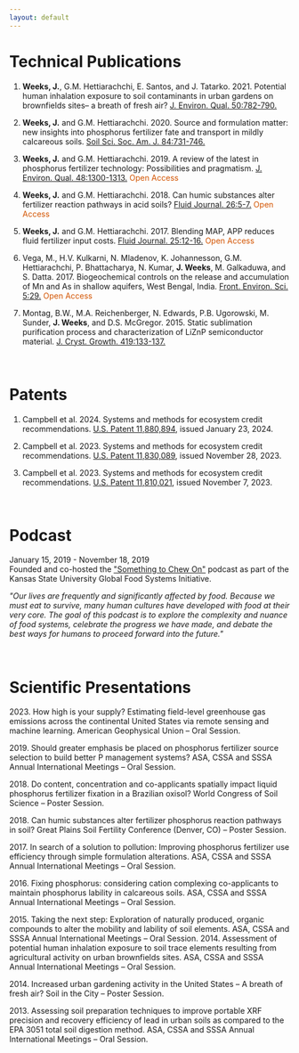 ```yaml
---
layout: default
---
```


# Technical Publications

1)	**Weeks, J.**, G.M. Hettiarachchi, E. Santos, and J. Tatarko. 2021. Potential human inhalation exposure to soil contaminants in urban gardens on brownfields sites– a breath of fresh air? [J. Environ. Qual. 50:782-790.](https://acsess.onlinelibrary.wiley.com/doi/abs/10.1002/jeq2.20208)

2)	**Weeks, J.** and G.M. Hettiarachchi. 2020. Source and formulation matter: new insights into phosphorus fertilizer fate and transport in mildly calcareous soils. [Soil Sci. Soc. Am. J. 84:731-746.](https://acsess.onlinelibrary.wiley.com/doi/abs/10.1002/saj2.20054)

3)	**Weeks, J.** and G.M. Hettiarachchi. 2019. A review of the latest in phosphorus fertilizer technology: Possibilities and pragmatism. [J. Environ. Qual. 48:1300-1313.](https://acsess.onlinelibrary.wiley.com/doi/full/10.2134/jeq2019.02.0067) <span style="color:#D35400">Open Access</span>

4)	**Weeks, J.** and G.M. Hettiarachchi. 2018. Can humic substances alter fertilizer reaction pathways in acid soils? [Fluid Journal. 26:5-7.](https://fluidfertilizer.org/wp-content/uploads/2018/08/Su18-A1.pdf) <span style="color:#D35400">Open Access</span>

5)	**Weeks, J.** and G.M. Hettiarachchi. 2017. Blending MAP, APP reduces fluid fertilizer input costs. [Fluid Journal. 25:12-16.](https://fluidfertilizer.org/wp-content/uploads/2017/03/W17-A3.pdf) <span style="color:#D35400">Open Access</span>

6)	Vega, M., H.V. Kulkarni, N. Mladenov, K. Johannesson, G.M. Hettiarachchi, P. Bhattacharya, N. Kumar, **J. Weeks**, M. Galkaduwa, and S. Datta. 2017. Biogeochemical controls on the release and accumulation of Mn and As in shallow aquifers, West Bengal, India. [Front. Environ. Sci. 5:29.](https://www.frontiersin.org/journals/environmental-science/articles/10.3389/fenvs.2017.00029/full) <span style="color:#D35400">Open Access</span>

7)	Montag, B.W., M.A. Reichenberger, N. Edwards, P.B. Ugorowski, M. Sunder, **J. Weeks**, and D.S. McGregor. 2015. Static sublimation purification process and characterization of LiZnP semiconductor material. [J. Cryst. Growth. 419:133-137.](https://www.sciencedirect.com/science/article/abs/pii/S0022024815001980)

<br>

# Patents

1)	Campbell et al. 2024. Systems and methods for ecosystem credit recommendations. 
[U.S. Patent 11,880,894](https://patentcenter.uspto.gov/applications/17900428), issued January 23, 2024.

2)	Campbell et al. 2023. Systems and methods for ecosystem credit recommendations. 
[U.S. Patent 11,830,089](https://patentcenter.uspto.gov/applications/18166639), issued November 28, 2023.

3)	Campbell et al. 2023. Systems and methods for ecosystem credit recommendations. 
[U.S. Patent 11,810,021](https://patentcenter.uspto.gov/applications/18166640), issued November 7, 2023.

<br>

# Podcast
January 15, 2019 - November 18, 2019 <br>
Founded and co-hosted the ["Something to Chew On"](https://kstate-gfs.libsyn.com/#) podcast as part of the Kansas State University Global Food Systems Initiative. 

*"Our lives are frequently and significantly affected by food. Because we must eat to survive, many human cultures have developed with food at their very core. The goal of this podcast is to explore the complexity and nuance of food systems, celebrate the progress we have made, and debate the best ways for humans to proceed forward into the future."* 

<br>

# Scientific Presentations

2023\. How high is your supply? Estimating field-level greenhouse gas emissions across the continental United States via remote sensing and machine learning. American Geophysical Union – Oral Session.

2019\. Should greater emphasis be placed on phosphorus fertilizer source selection to build better P management systems? ASA, CSSA and SSSA Annual International Meetings – Oral Session.

2018\. Do content, concentration and co-applicants spatially impact liquid phosphorus 		         fertilizer fixation in a Brazilian oxisol? World Congress of Soil Science – Poster Session.

2018\. Can humic substances alter fertilizer phosphorus reaction pathways in soil? Great Plains Soil Fertility Conference (Denver, CO) – Poster Session.

2017\. In search of a solution to pollution: Improving phosphorus fertilizer use efficiency through simple formulation alterations. ASA, CSSA and SSSA Annual International Meetings – Oral Session.

2016\. Fixing phosphorus: considering cation complexing co-applicants to maintain phosphorus lability in calcareous soils. ASA, CSSA and SSSA Annual International Meetings – Oral Session.

2015\. Taking the next step: Exploration of naturally produced, organic compounds to alter the mobility and lability of soil elements. ASA, CSSA and SSSA Annual International Meetings – Oral Session.
2014\. Assessment of potential human inhalation exposure to soil trace elements resulting from agricultural activity on urban brownfields sites. ASA, CSSA and SSSA Annual International Meetings – Oral Session.

2014\. Increased urban gardening activity in the United States – A breath of fresh air? Soil in the City – Poster Session.

2013\. Assessing soil preparation techniques to improve portable XRF precision and recovery efficiency of lead in urban soils as compared to the EPA 3051 total soil digestion method. ASA, CSSA and SSSA Annual International Meetings – Oral Session.
